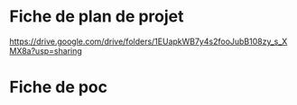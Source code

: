 # Fiche de plan de projet
https://drive.google.com/drive/folders/1EUapkWB7y4s2fooJubB108zy_s_XMX8a?usp=sharing

# Fiche de poc
